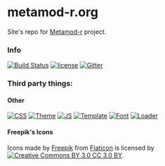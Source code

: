 # metamod-r.org

Site's repo for [Metamod-r](https://github.com/theAsmodai/metamod-r) project.
 
### Info

[![Build Status](https://ci.epicm.org/buildStatus/icon?job=Sites/EpicMorg--metamod-r.org)](https://ci.epicm.org/job/Sites/job/EpicMorg--metamod-r.org/) [![license](https://img.shields.io/github/license/EpicMorg/metamod-r.org.svg?longCache=true&style=flat-square)](https://github.com/EpicMorg/metamod-r.org/blob/master/LICENSE) [![Gitter](https://img.shields.io/gitter/room/metamod-r-org/metamod-r-org.svg?style=flat-square)](https://gitter.im/metamod-r-org)

### Third party things:

#### Other
[![CSS](https://img.shields.io/badge/CSS%20Framework-Bootstrap%20v4-ff69b4.svg?longCache=true&style=flat-square)](https://github.com/twbs/bootstrap) [![Theme](https://img.shields.io/badge/Theme-Superhero-ff69b4.svg?longCache=true&style=flat-square)](https://bootswatch.com/superhero/) [![JS](https://img.shields.io/badge/JS%20Framework-jQuery%20v3.3.1-ff69b4.svg?longCache=true&style=flat-square)](https://github.com/jquery/jquery) [![Template](https://img.shields.io/badge/Template-Cover.-ff69b4.svg?longCache=true&style=flat-square)](http://getbootstrap.com/docs/4.0/examples/cover/) [![Font](https://img.shields.io/badge/Icons-Font%20Awesome%205.8.0-ff69b4.svg?longCache=true&style=flat-square)](https://github.com/FortAwesome/Font-Awesome) [![Loader](https://img.shields.io/badge/Loader-SVG--Loaders-ff69b4.svg?longCache=true&style=flat-square)](https://github.com/SamHerbert/SVG-Loaders)
 
#### Freepik's Icons
Icons made by [Freepik](http://www.freepik.com") from [Flaticon](https://www.flaticon.com) is licensed by [![Creative Commons BY 3.0 CC 3.0 BY](https://img.shields.io/badge/License-CC%203.0%20BY-orange.svg?longCache=true&style=flat-square)](http://creativecommons.org/licenses/by/3.0/).


